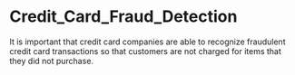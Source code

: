 # Credit_Card_Fraud_Detection
It is important that credit card companies are able to recognize fraudulent credit card transactions so that customers are not charged for items that they did not purchase.
